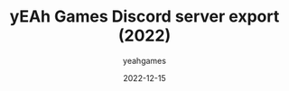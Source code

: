 ---
layout: post
c: Artifacts
featimg: //archive1.yeahgames.net/c/artifacts/d/0003/png/1.png
title: yEAh Games Discord server export (2022)
date: 2022-12-15
author: yeahgames
canonical_url: https://artifacts.yeahgames.net/artifacts/view/d/0003
categories: [Digital, Directory, HTML]
link: https://artifacts.yeahgames.net/artifacts/view/d/0003
serial: D0003
series:
 - Discord exports
submitter: nnillat
archivist: nnillat
items:
 - dir-1
 - png-1
adate: 2023-04-05
description: "A full export of the yEAh Games Discord server from December 2022. Includes media, messages, reactions, and more. Exports happen yearly"
location: archive1
status: complete
notes: "In directory 1, there are both folders and HTML files. The folders contain all the media (images, videos, etc.) from each channel. The HTML files embed the media into their appropriate messages and display everything in a styled format, similar to the Discord UI. Both the folders and HTML files are named after the channel ID (to get the channel ID, turn on developer mode and right click on a channel). Note that the folders are quite large, so downloading is not recommended."
keywords:  
 - discord
 - html
 - export
 - directory
---